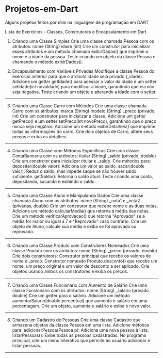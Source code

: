 # Projetos-em-Dart
Alguns projetos feitos por mim na linguagem de programação em DART
  
Lista de Exercícios - Classes, Construtores e Encapsulamento em Dart
1. Criando uma Classe Simples
Crie uma classe chamada Pessoa com os atributos:
nome (String)
idade (int)
Crie um construtor para inicializar esses atributos e um método chamado exibirDados() que imprime o nome e a idade da pessoa.
Teste criando um objeto da classe Pessoa e chamando o método exibirDados().

3. Encapsulamento com Variáveis Privadas
Modifique a classe Pessoa do exercício anterior para que o atributo idade seja privado (_idade).
Adicione um getter getIdade() para acessar o valor da idade e um setter setIdade(int novaIdade) para modificar a idade, garantindo que ela não seja negativa.
Teste criando um objeto e alterando a idade com o setter.
-------------------------------------------------------------------------------------------------------------------------------------------------------------------
3. Criando uma Classe Carro com Métodos
Crie uma classe chamada Carro com os atributos:
marca (String)
modelo (String)
_preco (privado, int)
Crie um construtor para inicializar a classe.
Adicione um getter getPreco() e um setter setPreco(int novoPreco), garantindo que o preço nunca seja negativo.
Adicione um método exibirDetalhes() que imprime todas as informações do carro.
Crie dois objetos de Carro, altere seus preços e exiba os detalhes.
-------------------------------------------------------------------------------------------------------------------------------------------------------------------
4. Criando uma Classe com Métodos Específicos
Crie uma classe ContaBancaria com os atributos:
titular (String)
_saldo (privado, double)
Crie um construtor para inicializar titular e _saldo.
Crie métodos para:
depositar(double valor): Adiciona um valor ao saldo.
sacar(double valor): Reduz o saldo, mas impede saque se não houver saldo suficiente.
getSaldo(): Retorna o saldo atual.
Teste criando uma conta, depositando, sacando e exibindo o saldo.
-------------------------------------------------------------------------------------------------------------------------------------------------------------------
5. Criando uma Classe Aluno e Manipulando Dados
Crie uma classe chamada Aluno com os atributos:
nome (String)
_nota1 e _nota2 (privadas, double)
Crie um construtor que recebe nome e as duas notas.
Adicione um método calcularMedia() que retorna a média das notas.
Crie um método verificarAprovacao() que retorna "Aprovado" se a média for maior ou igual a 7 e "Reprovado" caso contrário.
Crie um objeto de Aluno, calcule sua média e exiba se foi aprovado ou reprovado.
-------------------------------------------------------------------------------------------------------------------------------------------------------------------
6. Criando uma Classe Produto com Construtores Nomeados
Crie uma classe Produto com os atributos:
nome (String)
_preco (privado, double)
Crie dois construtores:
Construtor principal que recebe os valores de nome e _preco.
Construtor nomeado Produto.desconto() que recebe um nome, um preço original e um valor de desconto a ser aplicado.
Crie objetos usando ambos os construtores e exiba os preços.
-------------------------------------------------------------------------------------------------------------------------------------------------------------------
7. Criando uma Classe Funcionario com Aumento de Salário
Crie uma classe Funcionario com os atributos:
nome (String)
_salario (privado, double)
Crie um getter para o salário.
Adicione um método aumentarSalario(double percentual) que aumenta o salário em uma porcentagem.
Crie um objeto, aumente o salário e exiba o novo valor.
-------------------------------------------------------------------------------------------------------------------------------------------------------------------
8. Criando um Cadastro de Pessoas
Crie uma classe Cadastro que armazena objetos da classe Pessoa em uma lista.
Adicione métodos para:
adicionarPessoa(Pessoa p): Adiciona uma nova pessoa à lista.
listarPessoas(): Exibe todas as pessoas cadastradas.
No programa principal, crie um menu interativo que permite ao usuário adicionar e listar pessoas.
-------------------------------------------------------------------------------------------------------------------------------------------------------------------
